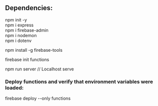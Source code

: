 ## Dependencies:     
     
npm init -y     
npm i express     
npm i firebase-admin     
npm i nodemon     
npm i dotenv     
     
npm install -g firebase-tools     
     
     
firebase init functions          

npm run server   // Localhost serve     

### Deploy functions and verify that environment variables were loaded:          
firebase deploy --only functions               

